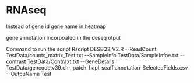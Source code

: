 # RNAseq

Instead of gene id gene name in heatmap

gene annotation incorpoated in the deseq otput

Command to run the script
Rscript DESEQ2_V2.R --ReadCount TestData/counts_matrix_Test.txt --SampleInfo TestData/SampleInfoe.txt --contrast TestData/Contraxt.txt  --GeneDetails TestData/gencode.v39.chr_patch_hapl_scaff.annotation_SelectedFields.csv --OutpuName Test


